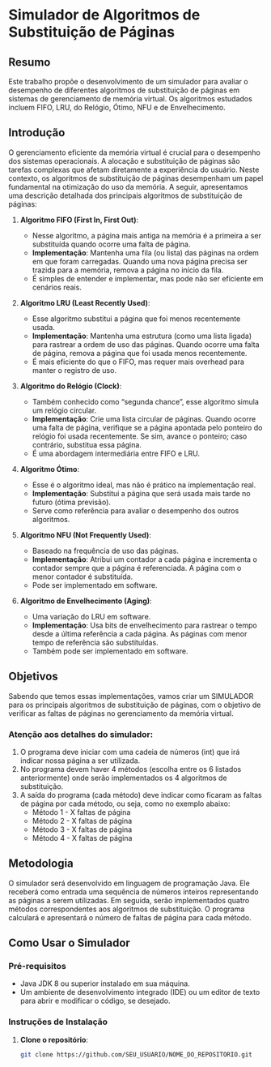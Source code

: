 # Simulador de Algoritmos de Substituição de Páginas

## Resumo
Este trabalho propõe o desenvolvimento de um simulador para avaliar o desempenho de diferentes algoritmos de substituição de páginas em sistemas de gerenciamento de memória virtual. Os algoritmos estudados incluem FIFO, LRU, do Relógio, Ótimo, NFU e de Envelhecimento.

## Introdução
O gerenciamento eficiente da memória virtual é crucial para o desempenho dos sistemas operacionais. A alocação e substituição de páginas são tarefas complexas que afetam diretamente a experiência do usuário. Neste contexto, os algoritmos de substituição de páginas desempenham um papel fundamental na otimização do uso da memória. A seguir, apresentamos uma descrição detalhada dos principais algoritmos de substituição de páginas:

1. **Algoritmo FIFO (First In, First Out)**:
   - Nesse algoritmo, a página mais antiga na memória é a primeira a ser substituída quando ocorre uma falta de página.
   - **Implementação**: Mantenha uma fila (ou lista) das páginas na ordem em que foram carregadas. Quando uma nova página precisa ser trazida para a memória, remova a página no início da fila.
   - É simples de entender e implementar, mas pode não ser eficiente em cenários reais.

2. **Algoritmo LRU (Least Recently Used)**:
   - Esse algoritmo substitui a página que foi menos recentemente usada.
   - **Implementação**: Mantenha uma estrutura (como uma lista ligada) para rastrear a ordem de uso das páginas. Quando ocorre uma falta de página, remova a página que foi usada menos recentemente.
   - É mais eficiente do que o FIFO, mas requer mais overhead para manter o registro de uso.

3. **Algoritmo do Relógio (Clock)**:
   - Também conhecido como “segunda chance”, esse algoritmo simula um relógio circular.
   - **Implementação**: Crie uma lista circular de páginas. Quando ocorre uma falta de página, verifique se a página apontada pelo ponteiro do relógio foi usada recentemente. Se sim, avance o ponteiro; caso contrário, substitua essa página.
   - É uma abordagem intermediária entre FIFO e LRU.

4. **Algoritmo Ótimo**:
   - Esse é o algoritmo ideal, mas não é prático na implementação real.
   - **Implementação**: Substitui a página que será usada mais tarde no futuro (ótima previsão).
   - Serve como referência para avaliar o desempenho dos outros algoritmos.

5. **Algoritmo NFU (Not Frequently Used)**:
   - Baseado na frequência de uso das páginas.
   - **Implementação**: Atribui um contador a cada página e incrementa o contador sempre que a página é referenciada. A página com o menor contador é substituída.
   - Pode ser implementado em software.

6. **Algoritmo de Envelhecimento (Aging)**:
   - Uma variação do LRU em software.
   - **Implementação**: Usa bits de envelhecimento para rastrear o tempo desde a última referência a cada página. As páginas com menor tempo de referência são substituídas.
   - Também pode ser implementado em software.

## Objetivos
Sabendo que temos essas implementações, vamos criar um SIMULADOR para os principais algoritmos de substituição de páginas, com o objetivo de verificar as faltas de páginas no gerenciamento da memória virtual.

### Atenção aos detalhes do simulador:
1. O programa deve iniciar com uma cadeia de números (int) que irá indicar nossa página a ser utilizada.
2. No programa devem haver 4 métodos (escolha entre os 6 listados anteriormente) onde serão implementados os 4 algoritmos de substituição.
3. A saída do programa (cada método) deve indicar como ficaram as faltas de página por cada método, ou seja, como no exemplo abaixo:
   - Método 1 - X faltas de página
   - Método 2 - X faltas de página
   - Método 3 - X faltas de página
   - Método 4 - X faltas de página

## Metodologia
O simulador será desenvolvido em linguagem de programação Java. Ele receberá como entrada uma sequência de números inteiros representando as páginas a serem utilizadas. Em seguida, serão implementados quatro métodos correspondentes aos algoritmos de substituição. O programa calculará e apresentará o número de faltas de página para cada método.

## Como Usar o Simulador

### Pré-requisitos
- Java JDK 8 ou superior instalado em sua máquina.
- Um ambiente de desenvolvimento integrado (IDE) ou um editor de texto para abrir e modificar o código, se desejado.

### Instruções de Instalação
1. **Clone o repositório**:
   ```bash
   git clone https://github.com/SEU_USUARIO/NOME_DO_REPOSITORIO.git
